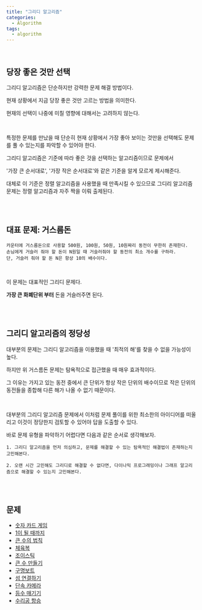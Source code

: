 ```yaml
---
title: "그리디 알고리즘"  
categories:
  - Algorithm
tags:
  - algorithm  
---  
```


<br />      

## 당장 좋은 것만 선택 

그리디 알고리즘은 단순하지만 강력한 문제 해결 방법이다. 

현재 상황에서 지금 당장 좋은 것만 고르는 방법을 의미한다. 

현재의 선택이 나중에 미칠 영향에 대해서는 고려하지 않는다. 

<br />

특정한 문제를 만났을 때 단순히 현재 상황에서 가장 좋아 보이는 것만을 선택해도 문제를 풀 수 있는지를 파악할 수 있어야 한다.   

그리디 알고리즘은 기준에 따라 좋은 것을 선택하는 알고리즘이므로 문제에서 

'가장 큰 순서대로', '가장 작은 순서대로'와 같은 기준을 알게 모르게 제시해준다. 

대체로 이 기준은 정렬 알고리즘을 사용했을 때 만족시킬 수 있으므로 그디리 알고리즘 문제는 정렬 알고리즘과 자주 짝을 이뤄 출제된다.   


<br />
<br />

## 대표 문제: 거스름돈
```
카운터에 거스름돈으로 사용할 500원, 100원, 50원, 10원짜리 동전이 무한히 존재한다. 
손님에게 거슬러 줘야 할 돈이 N원일 때 거슬러줘야 할 동전의 최소 개수를 구하라. 
단, 거슬러 줘야 할 돈 N은 항상 10의 배수이다. 
```

<br />

이 문제는 대표적인 그리디 문제다. 

**가장 큰 화폐단위 부터** 돈을 거슬러주면 된다. 

<br />
<br />

## 그리디 알고리즘의 정당성 
대부분의 문제는 그리디 알고리즘을 이용했을 때 '최적의 해'를 찾을 수 없을 가능성이 높다. 

하지만 위 거스름돈 문제는 탐욕적으로 접근했을 때 매우 효과적이다. 

그 이유는 가지고 있는 동전 중에서 큰 단위가 항상 작은 단위의 배수이므로 작은 단위의 동전들을 종합해 다른 해가 나올 수 없기 때문이다. 

<br />

대부분의 그리디 알고리즘 문제에서 이처럼 문제 풀이를 위한 최소한의 아이디어를 떠올리고 이것이 정당한지 검토할 수 있어야 답을 도출할 수 있다.   

바로 문제 유형을 파악하기 어렵다면 다음과 같은 순서로 생각해보자. 

```
1. 그리디 알고리즘을 먼저 의심하고, 문제를 해결할 수 있는 탐욕적인 해결법이 존재하는지 고민해본다. 

2. 오랜 시간 고민해도 그리디로 해결할 수 없다면, 다이나믹 프로그래밍이나 그래프 알고리즘으로 해결할 수 있는지 고민해본다. 
```


<br />
<br />

## 문제  
* [숫자 카드 게임](https://github.com/hyerin6/Algorithm/blob/master/programmers/src/programmers/practice/%EC%88%AB%EC%9E%90%EC%B9%B4%EB%93%9C%EA%B2%8C%EC%9E%84.java)
* [1이 될 때까지](https://github.com/hyerin6/Algorithm/blob/master/programmers/src/programmers/practice/%EC%88%AB%EC%9E%901%EC%9D%B4%EB%90%A0%EB%95%8C%EA%B9%8C%EC%A7%80.java)
* [큰 수의 법칙](https://github.com/hyerin6/Algorithm/blob/master/programmers/src/programmers/practice/%ED%81%B0%EC%88%98%EC%9D%98%EB%B2%95%EC%B9%99.java)
* [체육복](https://programmers.co.kr/learn/courses/30/lessons/42862)
* [조이스틱](https://programmers.co.kr/learn/courses/30/lessons/42860)
* [큰 수 만들기](https://programmers.co.kr/learn/courses/30/lessons/42883)
* [구명보트](https://programmers.co.kr/learn/courses/30/lessons/42885)
* [섬 연결하기](https://programmers.co.kr/learn/courses/30/lessons/42861)
* [단속 카메라](https://programmers.co.kr/learn/courses/30/lessons/42884)
* [등수 매기기](https://www.acmicpc.net/problem/2012)
* [수리공 항승](https://www.acmicpc.net/problem/1449)


<br />
